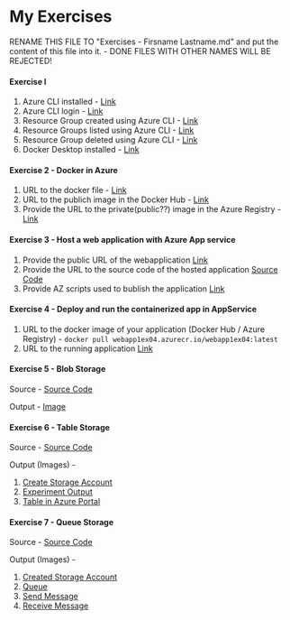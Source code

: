 
# My Exercises
RENAME THIS FILE TO "Exercises - Firsname Lastname.md" and put the content of this file into it. - DONE
FILES WITH OTHER NAMES WILL BE REJECTED!

#### Exercise I 

1. Azure CLI installed - [Link](https://github.com/UniversityOfAppliedSciencesFrankfurt/se-cloud-2021-2022/blob/Md-Rabiul-Islam/Source/MyCloudProjectSample/MyExercise/Cloud%20Exercise-01/azure_cli.PNG)
2. Azure CLI login - [Link](https://github.com/UniversityOfAppliedSciencesFrankfurt/se-cloud-2021-2022/blob/Md-Rabiul-Islam/Source/MyCloudProjectSample/MyExercise/Cloud%20Exercise-01/azure_cli_login.PNG) 
3. Resource Group created using Azure CLI - [Link](https://github.com/UniversityOfAppliedSciencesFrankfurt/se-cloud-2021-2022/blob/Md-Rabiul-Islam/Source/MyCloudProjectSample/MyExercise/Cloud%20Exercise-01/azure_cli_group_created.PNG) 
4. Resource Groups listed using Azure CLI - [Link](https://github.com/UniversityOfAppliedSciencesFrankfurt/se-cloud-2021-2022/blob/Md-Rabiul-Islam/Source/MyCloudProjectSample/MyExercise/Cloud%20Exercise-01/azure_cli_group_list.PNG) 
5. Resource Group deleted using Azure CLI - [Link](https://github.com/UniversityOfAppliedSciencesFrankfurt/se-cloud-2021-2022/blob/Md-Rabiul-Islam/Source/MyCloudProjectSample/MyExercise/Cloud%20Exercise-01/azure_cli_group_delete.PNG) 
6. Docker Desktop installed - [Link](https://github.com/UniversityOfAppliedSciencesFrankfurt/se-cloud-2021-2022/blob/Md-Rabiul-Islam/Source/MyCloudProjectSample/MyExercise/Cloud%20Exercise-01/docker_desktop.PNG) 

#### Exercise 2 - Docker in Azure

1. URL to the docker file - [Link](https://github.com/UniversityOfAppliedSciencesFrankfurt/se-cloud-2021-2022/blob/Md-Rabiul-Islam/Source/MyCloudProjectSample/MyExercise/Cloud%20Exercise-02/ConsoleApp1/ConsoleApp1/Dockerfile)
2. URL to the publich image in the Docker Hub - [Link](https://hub.docker.com/layers/robi0153/consoleapp1/latest/images/sha256-c230c5e35d4f9747fe2296ffaf45ee640eacff7382a8c0c5b4277d2bce82f4eb?context=explore)
3. Provide the URL to the private(public??) image in the Azure Registry - [Link](https://github.com/UniversityOfAppliedSciencesFrankfurt/se-cloud-2021-2022/blob/Md-Rabiul-Islam/Source/MyCloudProjectSample/MyExercise/Cloud%20Exercise-02/container%20registry.PNG)

#### Exercise 3 - Host a web application with Azure App service

1. Provide the public URL of the webapplication [Link](https://bikeapp2.azurewebsites.net/)
2. Provide the URL to the source code of the hosted application [Source Code](https://github.com/UniversityOfAppliedSciencesFrankfurt/se-cloud-2021-2022/tree/Md-Rabiul-Islam/Source/MyCloudProjectSample/MyExercise/Cloud%20Exercise-03/testBike/BestBikeApp)
3. Provide AZ scripts used to bublish the application [Link](https://github.com/UniversityOfAppliedSciencesFrankfurt/se-cloud-2021-2022/blob/Md-Rabiul-Islam/Source/MyCloudProjectSample/MyExercise/ex_3_4.txt)

#### Exercise 4 - Deploy and run the containerized app in AppService

1. URL to the docker image of your application (Docker Hub / Azure Registry) - `docker pull webapp1ex04.azurecr.io/webapp1ex04:latest`
2. URL to the running application [Link](https://webapp1ex04.azurewebsites.net/) 

#### Exercise 5 - Blob Storage

Source - [Source Code](https://github.com/UniversityOfAppliedSciencesFrankfurt/se-cloud-2021-2022/tree/Md-Rabiul-Islam/Source/MyCloudProjectSample/MyExercise/Cloud%20Exercise-05)

Output - [Image](https://github.com/UniversityOfAppliedSciencesFrankfurt/se-cloud-2021-2022/blob/Md-Rabiul-Islam/Source/MyCloudProjectSample/MyExercise/Cloud%20Exercise-05/output.PNG)

#### Exercise 6 - Table Storage

Source - [Source Code](https://github.com/UniversityOfAppliedSciencesFrankfurt/se-cloud-2021-2022/tree/Md-Rabiul-Islam/Source/MyCloudProjectSample/MyExercise/Cloud%20Exercise-06)

Output (Images) -

1. [Create Storage Account](https://github.com/UniversityOfAppliedSciencesFrankfurt/se-cloud-2021-2022/blob/Md-Rabiul-Islam/Source/MyCloudProjectSample/MyExercise/Cloud%20Exercise-06/StorageAccount.PNG)
2. [Experiment Output](https://github.com/UniversityOfAppliedSciencesFrankfurt/se-cloud-2021-2022/blob/Md-Rabiul-Islam/Source/MyCloudProjectSample/MyExercise/Cloud%20Exercise-06/Output.PNG)
3. [Table in Azure Portal](https://github.com/UniversityOfAppliedSciencesFrankfurt/se-cloud-2021-2022/blob/Md-Rabiul-Islam/Source/MyCloudProjectSample/MyExercise/Cloud%20Exercise-06/Table.PNG)

#### Exercise 7 - Queue Storage

Source - [Source Code](https://github.com/UniversityOfAppliedSciencesFrankfurt/se-cloud-2021-2022/tree/Md-Rabiul-Islam/Source/MyCloudProjectSample/MyExercise/Cloud%20Exercise-07)

Output (Images) - 

1. [Created Storage Account](https://github.com/UniversityOfAppliedSciencesFrankfurt/se-cloud-2021-2022/blob/Md-Rabiul-Islam/Source/MyCloudProjectSample/MyExercise/Cloud%20Exercise-07/Storage.PNG)
2. [Queue](https://github.com/UniversityOfAppliedSciencesFrankfurt/se-cloud-2021-2022/blob/Md-Rabiul-Islam/Source/MyCloudProjectSample/MyExercise/Cloud%20Exercise-07/CreateQueue.PNG)
3. [Send Message](https://github.com/UniversityOfAppliedSciencesFrankfurt/se-cloud-2021-2022/blob/Md-Rabiul-Islam/Source/MyCloudProjectSample/MyExercise/Cloud%20Exercise-07/SendMessage.PNG)
4. [Receive Message](https://github.com/UniversityOfAppliedSciencesFrankfurt/se-cloud-2021-2022/blob/Md-Rabiul-Islam/Source/MyCloudProjectSample/MyExercise/Cloud%20Exercise-07/ReceiveMessage.PNG)
